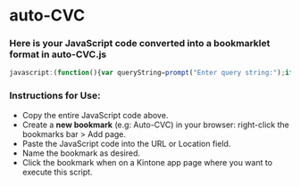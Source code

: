 # auto-CVC
### Here is your JavaScript code converted into a bookmarklet format in auto-CVC.js
```javascript
javascript:(function(){var queryString=prompt("Enter query string:");if(!queryString)return;function parseUrlEncoded(data){return data.split('&').map(function(param){return param.split('=')[0];}).filter(Boolean);}function parseMultipartFormData(data){var fieldNames=[];var parts=data.split(/-----------------------------\d+/);parts.forEach(part=>{var match=part.match(/name="([^"]+)"/);if(match){fieldNames.push(match[1]);}});return fieldNames;}function extractKeys(data){if(data.includes('Content-Disposition: form-data;')){return parseMultipartFormData(data);}else{return parseUrlEncoded(data);}}var keysList=extractKeys(queryString);kintone.events.on('app.record.edit.show',function(event){var record=event.record;var subtableFieldCode='パラメーター';var date=new Date();var today=date.getFullYear()+'-'+(date.getMonth()+1)+'-'+date.getDate();if(record[subtableFieldCode]&&record[subtableFieldCode].value){record[subtableFieldCode].value.forEach(function(subtableRow,index){var fieldCodeToUpdate='文字列__1行__2';var dateFieldCode='試験実施日_パラメーター_';var dropdownFieldCode='ドロップダウン_3';if(subtableRow.value[fieldCodeToUpdate]&&index<keysList.length){subtableRow.value[fieldCodeToUpdate].value=keysList[index];}if(subtableRow.value[dateFieldCode]){subtableRow.value[dateFieldCode].value=today;}if(subtableRow.value[dropdownFieldCode]){subtableRow.value[dropdownFieldCode].value="POST parameter";}});}return event;});})();

```
### Instructions for Use:
- Copy the entire JavaScript code above.
- Create a **new bookmark** (e.g: Auto-CVC) in your browser: right-click the bookmarks bar > Add page.
- Paste the JavaScript code into the URL or Location field.
- Name the bookmark as desired.
- Click the bookmark when on a Kintone app page where you want to execute this script.
